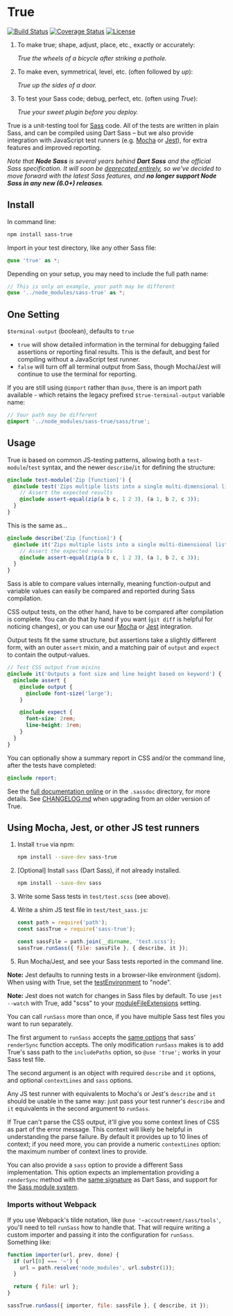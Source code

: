 # True

[![Build Status](https://app.travis-ci.com/oddbird/true.svg?branch=main)](https://app.travis-ci.com/github/oddbird/true)
[![Coverage Status](https://coveralls.io/repos/github/oddbird/true/badge.svg?branch=main)](https://coveralls.io/github/oddbird/true?branch=main)
[![License](https://img.shields.io/badge/License-BSD%203--Clause-blue.svg)](https://opensource.org/licenses/BSD-3-Clause)

1. To make true; shape, adjust, place, etc., exactly or accurately:

   _True the wheels of a bicycle after striking a pothole._

2. To make even, symmetrical, level, etc. (often followed by _up_):

   _True up the sides of a door._

3. To test your Sass code; debug, perfect, etc. (often using _True_):

   _True your sweet plugin before you deploy._

True is a unit-testing tool
for [Sass](https://sass-lang.com/) code.
All of the tests are written in plain Sass,
and can be compiled using Dart Sass –
but we also provide integration with
JavaScript test runners
(e.g. [Mocha](https://mochajs.org/) or [Jest](https://jestjs.io/)),
for extra features and improved reporting.

_Note that **Node Sass**
is several years behind **Dart Sass**
and the official Sass specification.
It will soon be
[deprecated entirely](https://github.com/sass/node-sass/issues/2952),
so we've decided to move forward
with the latest Sass features,
and **no longer support Node Sass
in any new (6.0+) releases**._

## Install

In command line:

```bash
npm install sass-true
```

Import in your test directory,
like any other Sass file:

```scss
@use 'true' as *;
```

Depending on your setup,
you may need to include the full path name:

```scss
// This is only an example, your path may be different
@use '../node_modules/sass-true' as *;
```

## One Setting

`$terminal-output` (boolean),
defaults to `true`

- `true` will show detailed information in the terminal
  for debugging failed assertions or reporting final results.
  This is the default, and best for compiling without a JavaScript test runner.
- `false` will turn off all terminal output from Sass,
  though Mocha/Jest will continue to use the terminal for reporting.

If you are still using `@import` rather than `@use`,
there is an import path available -
which retains the legacy prefixed `$true-terminal-output` variable name:

```scss
// Your path may be different
@import '../node_modules/sass-true/sass/true';
```

## Usage

True is based on common JS-testing patterns,
allowing both a `test-module`/`test` syntax,
and the newer `describe`/`it` for defining the structure:

```scss
@include test-module('Zip [function]') {
  @include test('Zips multiple lists into a single multi-dimensional list') {
    // Assert the expected results
    @include assert-equal(zip(a b c, 1 2 3), (a 1, b 2, c 3));
  }
}
```

This is the same as…

```scss
@include describe('Zip [function]') {
  @include it('Zips multiple lists into a single multi-dimensional list') {
    // Assert the expected results
    @include assert-equal(zip(a b c, 1 2 3), (a 1, b 2, c 3));
  }
}
```

Sass is able to compare values internally,
meaning function-output and variable values
can easily be compared and reported during Sass compilation.

CSS output tests, on the other hand,
have to be compared after compilation is complete.
You can do that by hand if you want
(`git diff` is helpful for noticing changes),
or you can use
our [Mocha](https://mochajs.org/) or [Jest](https://jestjs.io/) integration.

Output tests fit the same structure,
but assertions take a slightly different form,
with an outer `assert` mixin,
and a matching pair of `output` and `expect`
to contain the output-values.

```scss
// Test CSS output from mixins
@include it('Outputs a font size and line height based on keyword') {
  @include assert {
    @include output {
      @include font-size('large');
    }

    @include expect {
      font-size: 2rem;
      line-height: 3rem;
    }
  }
}
```

You can optionally show a summary report
in CSS and/or the command line,
after the tests have completed:

```scss
@include report;
```

See the [full documentation online](https://www.oddbird.net/true/)
or in the `.sassdoc` directory,
for more details.
See [CHANGELOG.md](https://github.com/oddbird/true/blob/main/CHANGELOG.md)
when upgrading from an older version of True.

## Using Mocha, Jest, or other JS test runners

1. Install `true` via npm:

   ```bash
   npm install --save-dev sass-true
   ```

2. [Optional] Install `sass` (Dart Sass), if not already installed.

   ```bash
   npm install --save-dev sass
   ```

3. Write some Sass tests in `test/test.scss` (see above).

4. Write a shim JS test file in `test/test_sass.js`:

   ```js
   const path = require('path');
   const sassTrue = require('sass-true');

   const sassFile = path.join(__dirname, 'test.scss');
   sassTrue.runSass({ file: sassFile }, { describe, it });
   ```

5. Run Mocha/Jest, and see your Sass tests reported in the command line.

**Note:** Jest defaults to running tests in a browser-like environment (jsdom).
When using with True, set the
[testEnvironment](https://jestjs.io/docs/en/configuration#testenvironment-string)
to "node".

**Note:** Jest does not watch for changes in Sass files by default. To use
`jest --watch` with True, add "scss" to your
[moduleFileExtensions](https://jestjs.io/docs/en/configuration#modulefileextensions-arraystring)
setting.

You can call `runSass` more than once, if you have multiple Sass test files you
want to run separately.

The first argument to `runSass` accepts the
[same options](https://sass-lang.com/documentation/js-api#options) that sass'
`renderSync` function accepts. The only modification `runSass` makes is to add
True's sass path to the `includePaths` option, so `@use 'true';` works in
your Sass test file.

The second argument is an object with required `describe` and `it` options, and
optional `contextLines` and `sass` options.

Any JS test runner with equivalents to Mocha's or Jest's `describe` and `it`
should be usable in the same way: just pass your test runner's `describe` and
`it` equivalents in the second argument to `runSass`.

If True can't parse the CSS output, it'll give you some context lines of CSS as
part of the error message. This context will likely be helpful in understanding
the parse failure. By default it provides up to 10 lines of context; if you need
more, you can provide a numeric `contextLines` option: the maximum number of
context lines to provide.

You can also provide a `sass` option to provide a different Sass implementation.
This option expects an implementation providing a `renderSync` method with the
[same signature](https://sass-lang.com/documentation/js-api#rendersync) as Dart
Sass, and support for the
[Sass module system](https://sass-lang.com/blog/the-module-system-is-launched).

### Imports without Webpack

If you use Webpack's tilde notation, like `@use '~accoutrement/sass/tools'`,
you'll need to tell `runSass` how to handle that. That will require writing a
custom importer and passing it into the configuration for `runSass`. Something
like:

```js
function importer(url, prev, done) {
  if (url[0] === '~') {
    url = path.resolve('node_modules', url.substr(1));
  }

  return { file: url };
}

sassTrue.runSass({ importer, file: sassFile }, { describe, it });
```

